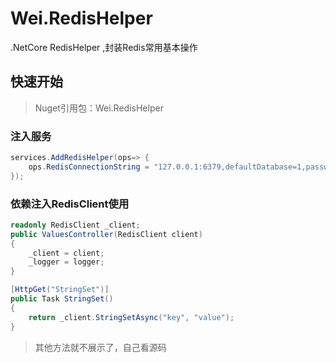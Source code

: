 # Wei.RedisHelper
.NetCore RedisHelper ,封装Redis常用基本操作

## 快速开始

> Nuget引用包：Wei.RedisHelper

### 注入服务

```cs
services.AddRedisHelper(ops=> {
	ops.RedisConnectionString = "127.0.0.1:6379,defaultDatabase=1,password=123456";
});
```

### 依赖注入RedisClient使用

```cs
readonly RedisClient _client;
public ValuesController(RedisClient client)
{
	_client = client;
	_logger = logger;
}

[HttpGet("StringSet")]
public Task StringSet()
{
	return _client.StringSetAsync("key", "value");
}
```

>  其他方法就不展示了，自己看源码
